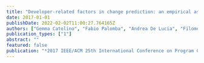 ```yaml
---
title: "Developer-related factors in change prediction: an empirical assessment"
date: 2017-01-01
publishDate: 2022-02-02T11:00:27.764165Z
authors: ["Gemma Catolino", "Fabio Palomba", "Andrea De Lucia", "Filomena Ferrucci", "Andy Zaidman"]
publication_types: ["1"]
abstract: ""
featured: false
publication: "*2017 IEEE/ACM 25th International Conference on Program Comprehension (ICPC)*"
---
```


